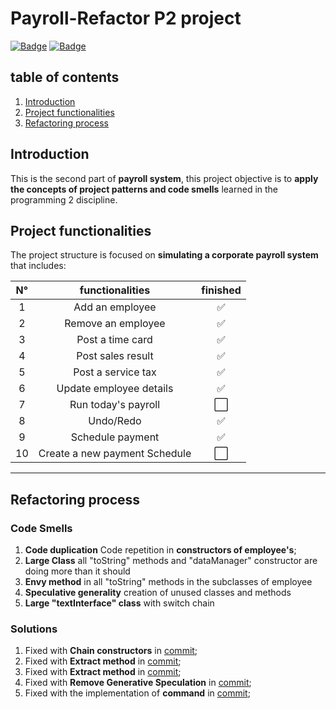# Payroll-Refactor P2 project
[![Badge](https://img.shields.io/static/v1?label=License&message=MIT&color=green&style=for-the-badge&logo=GITHUB)](https://github.com/DaniloVFreire/Payroll)
[![Badge](https://img.shields.io/static/v1?label=State&message=Inprogress&color=yellow&style=for-the-badge&logo=GITHUB)](https://github.com/DaniloVFreire/Payroll/blob/main/LICENSE)
## table of contents


1. [Introduction](#introduction)
2. [Project functionalities](#project-functionalities)
3. [Refactoring process](#refactoring-process)

## Introduction

This is the second part of **payroll system**, this project objective is to **apply the
concepts of project patterns and code smells** learned in
the programming 2 discipline.

## Project functionalities

The project structure is focused on **simulating
a corporate payroll system** that includes:

| N° |             functionalities              | finished |
| :--------: | :-------------------------------:| :---------:|     
|     1    |  Add an employee               |:white_check_mark:
|     2    |  Remove an employee            |:white_check_mark:
|     3    |  Post a time card              |:white_check_mark:
|     4    |  Post sales result             |:white_check_mark:
|     5    |  Post a service tax            |:white_check_mark:
|     6    |  Update employee details       |:white_check_mark:
|     7    |  Run today's payroll           |:white_large_square:
|     8    |  Undo/Redo                     |:white_check_mark:
|     9    |  Schedule payment              |:white_check_mark:
|    10    |  Create a new payment Schedule |:white_large_square:
---

## Refactoring process
### Code Smells
1. **Code duplication** Code repetition in **constructors of employee's**;
2. **Large Class** all "toString" methods and "dataManager" constructor are doing more than it should
3. **Envy method** in all "toString" methods in the subclasses of employee
4. **Speculative generality** creation of unused classes and methods
5. **Large "textInterface" class** with switch chain
### Solutions
1. Fixed with **Chain constructors** in [commit](https://github.com/DaniloVFreire/Payroll-Refactor/commit/c1109fb38b292a21cee3a6b971d8f1c5a0ca4c2e);
2. Fixed with **Extract method** in [commit](https://github.com/DaniloVFreire/Payroll-Refactor/commit/d8a01a4da61b0a87ccd326d8b0af9921ccacda38); 
3. Fixed with **Extract method** in [commit](https://github.com/DaniloVFreire/Payroll-Refactor/commit/d8a01a4da61b0a87ccd326d8b0af9921ccacda38);
4. Fixed with **Remove Generative Speculation** in [commit](https://github.com/DaniloVFreire/Payroll-Refactor/commit/e153517df7599a26f84b6e12fe986a972c271f9d);
5. Fixed with the implementation of **command** in [commit](https://github.com/DaniloVFreire/Payroll-Refactor/commit/280e9d05adfa744c37344b85a3eeed2a2ed62436);

